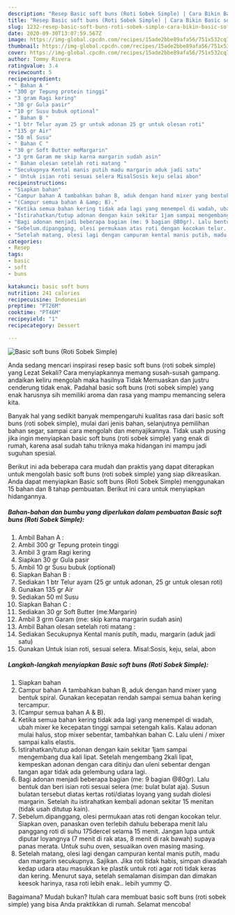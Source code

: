 ```yaml
---
description: "Resep Basic soft buns (Roti Sobek Simple) | Cara Bikin Basic soft buns (Roti Sobek Simple) Yang Mudah Dan Praktis"
title: "Resep Basic soft buns (Roti Sobek Simple) | Cara Bikin Basic soft buns (Roti Sobek Simple) Yang Mudah Dan Praktis"
slug: 1232-resep-basic-soft-buns-roti-sobek-simple-cara-bikin-basic-soft-buns-roti-sobek-simple-yang-mudah-dan-praktis
date: 2020-09-30T13:07:59.567Z
image: https://img-global.cpcdn.com/recipes/15ade2bbe89afa56/751x532cq70/basic-soft-buns-roti-sobek-simple-foto-resep-utama.jpg
thumbnail: https://img-global.cpcdn.com/recipes/15ade2bbe89afa56/751x532cq70/basic-soft-buns-roti-sobek-simple-foto-resep-utama.jpg
cover: https://img-global.cpcdn.com/recipes/15ade2bbe89afa56/751x532cq70/basic-soft-buns-roti-sobek-simple-foto-resep-utama.jpg
author: Tommy Rivera
ratingvalue: 3.4
reviewcount: 5
recipeingredient:
- " Bahan A "
- "300 gr Tepung protein tinggi"
- "3 gram Ragi kering"
- "30 gr Gula pasir"
- "10 gr Susu bubuk optional"
- " Bahan B "
- "1 btr Telur ayam 25 gr untuk adonan 25 gr untuk olesan roti"
- "135 gr Air"
- "50 ml Susu"
- " Bahan C "
- "30 gr Soft Butter meMargarin"
- "3 grm Garam me skip karna margarin sudah asin"
- " Bahan olesan setelah roti matang "
- "Secukupnya Kental manis putih madu margarin aduk jadi satu"
- " Untuk isian roti sesuai selera MisalSosis keju selai abon"
recipeinstructions:
- "Siapkan bahan"
- "Campur bahan A tambahkan bahan B, aduk dengan hand mixer yang bentuk spiral. Gunakan kecepatan rendah sampai semua bahan kering tercampur."
- "(Campur semua bahan A &amp; B)."
- "Ketika semua bahan kering tidak ada lagi yang menempel di wadah, ubah mixer ke kecepatan tinggi sampai setengah kalis. Kalau adonan mulai halus, stop mixer sebentar, tambahkan bahan C. Lalu uleni / mixer sampai kalis elastis."
- "Istirahatkan/tutup adonan dengan kain sekitar 1jam sampai mengembang dua kali lipat. Setelah mengembang 2kali lipat, kempeskan adonan dengan cara ditinju dan uleni sebentar dengan tangan agar tidak ada gelembung udara lagi."
- "Bagi adonan menjadi beberapa bagian (me: 9 bagian @80gr). Lalu bentuk dan beri isian roti sesuai selera (me: bulat bulat aja). Susun bulatan tersebut diatas kertas roti/diatas loyang yang sudah diolesi margarin. Setelah itu istirahatkan kembali adonan sekitar 15 menitan (tidak usah ditutup kain)."
- "Sebelum.dipanggang, olesi permukaan atas roti dengan kocokan telur. Siapkan oven, panaskan oven terlebih dahulu beberapa menit lalu panggang roti di suhu 175dercel selama 15 menit. Jangan lupa untuk diputar loyangnya (7 menit di rak atas, 8 menit di rak bawah) supaya panas merata. Untuk suhu oven, sesuaikan oven masing masing."
- "Setelah matang, olesi lagi dengan campuran kental manis putih, madu dan margarin secukupnya. Sajikan. Jika roti tidak habis, simpan diwadah kedap udara atau masukkan ke plastik untuk roti agar roti tidak keras dan kering. Menurut saya, setelah semalaman disimpan dan dimakan keesok harinya, rasa roti lebih enak.. lebih yummy 😊."
categories:
- Resep
tags:
- basic
- soft
- buns

katakunci: basic soft buns 
nutrition: 241 calories
recipecuisine: Indonesian
preptime: "PT26M"
cooktime: "PT46M"
recipeyield: "1"
recipecategory: Dessert

---
```



![Basic soft buns (Roti Sobek Simple)](https://img-global.cpcdn.com/recipes/15ade2bbe89afa56/751x532cq70/basic-soft-buns-roti-sobek-simple-foto-resep-utama.jpg)

Anda sedang mencari inspirasi resep basic soft buns (roti sobek simple) yang Lezat Sekali? Cara menyiapkannya memang susah-susah gampang. andaikan keliru mengolah maka hasilnya Tidak Memuaskan dan justru cenderung tidak enak. Padahal basic soft buns (roti sobek simple) yang enak harusnya sih memiliki aroma dan rasa yang mampu memancing selera kita.

Banyak hal yang sedikit banyak mempengaruhi kualitas rasa dari basic soft buns (roti sobek simple), mulai dari jenis bahan, selanjutnya pemilihan bahan segar, sampai cara mengolah dan menyajikannya. Tidak usah pusing jika ingin menyiapkan basic soft buns (roti sobek simple) yang enak di rumah, karena asal sudah tahu triknya maka hidangan ini mampu jadi suguhan spesial.




Berikut ini ada beberapa cara mudah dan praktis yang dapat diterapkan untuk mengolah basic soft buns (roti sobek simple) yang siap dikreasikan. Anda dapat menyiapkan Basic soft buns (Roti Sobek Simple) menggunakan 15 bahan dan 8 tahap pembuatan. Berikut ini cara untuk menyiapkan hidangannya.

<!--inarticleads1-->

##### Bahan-bahan dan bumbu yang diperlukan dalam pembuatan Basic soft buns (Roti Sobek Simple):

1. Ambil  Bahan A :
1. Ambil 300 gr Tepung protein tinggi
1. Ambil 3 gram Ragi kering
1. Siapkan 30 gr Gula pasir
1. Ambil 10 gr Susu bubuk (optional)
1. Siapkan  Bahan B :
1. Sediakan 1 btr Telur ayam (25 gr untuk adonan, 25 gr untuk olesan roti)
1. Gunakan 135 gr Air
1. Sediakan 50 ml Susu
1. Siapkan  Bahan C :
1. Sediakan 30 gr Soft Butter (me:Margarin)
1. Ambil 3 grm Garam (me: skip karna margarin sudah asin)
1. Ambil  Bahan olesan setelah roti matang :
1. Sediakan Secukupnya Kental manis putih, madu, margarin (aduk jadi satu)
1. Gunakan  Untuk isian roti, sesuai selera. Misal:Sosis, keju, selai, abon




<!--inarticleads2-->

##### Langkah-langkah menyiapkan Basic soft buns (Roti Sobek Simple):

1. Siapkan bahan
1. Campur bahan A tambahkan bahan B, aduk dengan hand mixer yang bentuk spiral. Gunakan kecepatan rendah sampai semua bahan kering tercampur.
1. (Campur semua bahan A &amp; B).
1. Ketika semua bahan kering tidak ada lagi yang menempel di wadah, ubah mixer ke kecepatan tinggi sampai setengah kalis. Kalau adonan mulai halus, stop mixer sebentar, tambahkan bahan C. Lalu uleni / mixer sampai kalis elastis.
1. Istirahatkan/tutup adonan dengan kain sekitar 1jam sampai mengembang dua kali lipat. Setelah mengembang 2kali lipat, kempeskan adonan dengan cara ditinju dan uleni sebentar dengan tangan agar tidak ada gelembung udara lagi.
1. Bagi adonan menjadi beberapa bagian (me: 9 bagian @80gr). Lalu bentuk dan beri isian roti sesuai selera (me: bulat bulat aja). Susun bulatan tersebut diatas kertas roti/diatas loyang yang sudah diolesi margarin. Setelah itu istirahatkan kembali adonan sekitar 15 menitan (tidak usah ditutup kain).
1. Sebelum.dipanggang, olesi permukaan atas roti dengan kocokan telur. Siapkan oven, panaskan oven terlebih dahulu beberapa menit lalu panggang roti di suhu 175dercel selama 15 menit. Jangan lupa untuk diputar loyangnya (7 menit di rak atas, 8 menit di rak bawah) supaya panas merata. Untuk suhu oven, sesuaikan oven masing masing.
1. Setelah matang, olesi lagi dengan campuran kental manis putih, madu dan margarin secukupnya. Sajikan. Jika roti tidak habis, simpan diwadah kedap udara atau masukkan ke plastik untuk roti agar roti tidak keras dan kering. Menurut saya, setelah semalaman disimpan dan dimakan keesok harinya, rasa roti lebih enak.. lebih yummy 😊.




Bagaimana? Mudah bukan? Itulah cara membuat basic soft buns (roti sobek simple) yang bisa Anda praktikkan di rumah. Selamat mencoba!
